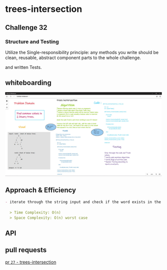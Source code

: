 # trees-intersection

## Challenge 32

### Structure and Testing

Utilize the Single-responsibility principle: any methods you write should be clean, reusable, abstract component parts to the whole challenge.

and written Tests.

## whiteboarding

![image](./tree-intersection.jpg)

## Approach & Efficiency

```md
- iterate through the string input and check if the word exists in the hashmap after save the word and the count in the hashmap using regex approach

  > Time Complexity: O(n)
  > Space Complexity: O(n) worst case
```

## API

## pull requests

[pr `27` - trees-intersection](https://github.com/Ammaro173/data-structures-and-algorithms/pull/27)
